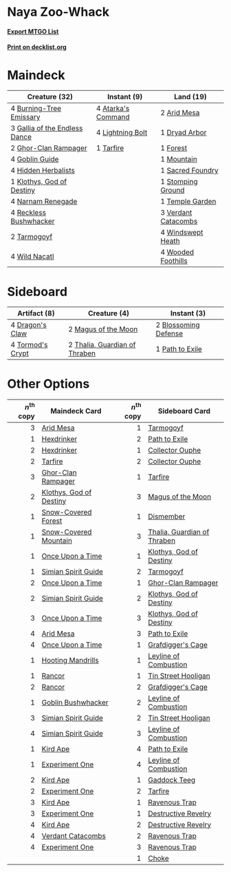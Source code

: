 # Naya Zoo-Whack

#### [Export MTGO List](../collection/Naya%20Zoo-Whack/Naya%20Zoo-Whack.txt)
#### [Print on decklist.org](http://decklist.org/?deckmain=2%09Arid%20Mesa%0A4%09Atarka's%20Command%0A4%09Burning-Tree%20Emissary%0A1%09Dryad%20Arbor%0A1%09Forest%0A3%09Gallia%20of%20the%20Endless%20Dance%0A2%09Ghor-Clan%20Rampager%0A4%09Goblin%20Guide%0A4%09Hidden%20Herbalists%0A1%09Klothys,%20God%20of%20Destiny%0A4%09Lightning%20Bolt%0A1%09Mountain%0A4%09Narnam%20Renegade%0A4%09Reckless%20Bushwhacker%0A1%09Sacred%20Foundry%0A1%09Stomping%20Ground%0A1%09Tarfire%0A2%09Tarmogoyf%0A1%09Temple%20Garden%0A3%09Verdant%20Catacombs%0A4%09Wild%20Nacatl%0A4%09Windswept%20Heath%0A4%09Wooded%20Foothills&deckside=2%09Blossoming%20Defense%0A4%09Dragon's%20Claw%0A2%09Magus%20of%20the%20Moon%0A1%09Path%20to%20Exile%0A2%09Thalia,%20Guardian%20of%20Thraben%0A4%09Tormod's%20Crypt)
# Maindeck

|                                             Creature (32)                                              |                                         Instant (9)                                         |                                          Land (19)                                           |
|--------------------------------------------------------------------------------------------------------|---------------------------------------------------------------------------------------------|----------------------------------------------------------------------------------------------|
|4 [Burning-Tree Emissary](http://gatherer.wizards.com/Pages/Card/Details.aspx?multiverseid=426627)      |4 [Atarka's Command](http://gatherer.wizards.com/Pages/Card/Details.aspx?multiverseid=394502)|2 [Arid Mesa](http://gatherer.wizards.com/Pages/Card/Details.aspx?multiverseid=405092)        |
|3 [Gallia of the Endless Dance](http://gatherer.wizards.com/Pages/Card/Details.aspx?multiverseid=476468)|4 [Lightning Bolt](http://gatherer.wizards.com/Pages/Card/Details.aspx?multiverseid=806)     |1 [Dryad Arbor](http://gatherer.wizards.com/Pages/Card/Details.aspx?multiverseid=136196)      |
|2 [Ghor-Clan Rampager](http://gatherer.wizards.com/Pages/Card/Details.aspx?multiverseid=460302)         |1 [Tarfire](http://gatherer.wizards.com/Pages/Card/Details.aspx?multiverseid=157921)         |1 [Forest](http://gatherer.wizards.com/Pages/Card/Details.aspx?multiverseid=439860)           |
|4 [Goblin Guide](http://gatherer.wizards.com/Pages/Card/Details.aspx?multiverseid=425921)               |                                                                                             |1 [Mountain](http://gatherer.wizards.com/Pages/Card/Details.aspx?multiverseid=439859)         |
|4 [Hidden Herbalists](http://gatherer.wizards.com/Pages/Card/Details.aspx?multiverseid=423777)          |                                                                                             |1 [Sacred Foundry](http://gatherer.wizards.com/Pages/Card/Details.aspx?multiverseid=405106)   |
|1 [Klothys, God of Destiny](http://gatherer.wizards.com/Pages/Card/Details.aspx?multiverseid=476471)    |                                                                                             |1 [Stomping Ground](http://gatherer.wizards.com/Pages/Card/Details.aspx?multiverseid=405110)  |
|4 [Narnam Renegade](http://gatherer.wizards.com/Pages/Card/Details.aspx?multiverseid=423784)            |                                                                                             |1 [Temple Garden](http://gatherer.wizards.com/Pages/Card/Details.aspx?multiverseid=405112)    |
|4 [Reckless Bushwhacker](http://gatherer.wizards.com/Pages/Card/Details.aspx?multiverseid=407626)       |                                                                                             |3 [Verdant Catacombs](http://gatherer.wizards.com/Pages/Card/Details.aspx?multiverseid=405113)|
|2 [Tarmogoyf](http://gatherer.wizards.com/Pages/Card/Details.aspx?multiverseid=136142)                  |                                                                                             |4 [Windswept Heath](http://gatherer.wizards.com/Pages/Card/Details.aspx?multiverseid=405115)  |
|4 [Wild Nacatl](http://gatherer.wizards.com/Pages/Card/Details.aspx?multiverseid=174989)                |                                                                                             |4 [Wooded Foothills](http://gatherer.wizards.com/Pages/Card/Details.aspx?multiverseid=405116) |


# Sideboard

|                                       Artifact (8)                                        |                                              Creature (4)                                              |                                          Instant (3)                                          |
|-------------------------------------------------------------------------------------------|--------------------------------------------------------------------------------------------------------|-----------------------------------------------------------------------------------------------|
|4 [Dragon's Claw](http://gatherer.wizards.com/Pages/Card/Details.aspx?multiverseid=129527) |2 [Magus of the Moon](http://gatherer.wizards.com/Pages/Card/Details.aspx?multiverseid=136152)          |2 [Blossoming Defense](http://gatherer.wizards.com/Pages/Card/Details.aspx?multiverseid=417719)|
|4 [Tormod's Crypt](http://gatherer.wizards.com/Pages/Card/Details.aspx?multiverseid=389723)|2 [Thalia, Guardian of Thraben](http://gatherer.wizards.com/Pages/Card/Details.aspx?multiverseid=442025)|1 [Path to Exile](http://gatherer.wizards.com/Pages/Card/Details.aspx?multiverseid=220511)     |


# Other Options

|*n*<sup>th</sup> copy|                                          Maindeck Card                                           |*n*<sup>th</sup> copy|                                            Sideboard Card                                            |
|--------------------:|--------------------------------------------------------------------------------------------------|--------------------:|------------------------------------------------------------------------------------------------------|
|                    3|[Arid Mesa](http://gatherer.wizards.com/Pages/Card/Details.aspx?multiverseid=405092)              |                    1|[Tarmogoyf](http://gatherer.wizards.com/Pages/Card/Details.aspx?multiverseid=136142)                  |
|                    1|[Hexdrinker](http://gatherer.wizards.com/Pages/Card/Details.aspx?multiverseid=464117)             |                    2|[Path to Exile](http://gatherer.wizards.com/Pages/Card/Details.aspx?multiverseid=220511)              |
|                    2|[Hexdrinker](http://gatherer.wizards.com/Pages/Card/Details.aspx?multiverseid=464117)             |                    1|[Collector Ouphe](http://gatherer.wizards.com/Pages/Card/Details.aspx?multiverseid=464107)            |
|                    2|[Tarfire](http://gatherer.wizards.com/Pages/Card/Details.aspx?multiverseid=157921)                |                    2|[Collector Ouphe](http://gatherer.wizards.com/Pages/Card/Details.aspx?multiverseid=464107)            |
|                    3|[Ghor-Clan Rampager](http://gatherer.wizards.com/Pages/Card/Details.aspx?multiverseid=460302)     |                    1|[Tarfire](http://gatherer.wizards.com/Pages/Card/Details.aspx?multiverseid=157921)                    |
|                    2|[Klothys, God of Destiny](http://gatherer.wizards.com/Pages/Card/Details.aspx?multiverseid=476471)|                    3|[Magus of the Moon](http://gatherer.wizards.com/Pages/Card/Details.aspx?multiverseid=136152)          |
|                    1|[Snow-Covered Forest](http://gatherer.wizards.com/Pages/Card/Details.aspx?multiverseid=121192)    |                    1|[Dismember](http://gatherer.wizards.com/Pages/Card/Details.aspx?multiverseid=382182)                  |
|                    1|[Snow-Covered Mountain](http://gatherer.wizards.com/Pages/Card/Details.aspx?multiverseid=121233)  |                    3|[Thalia, Guardian of Thraben](http://gatherer.wizards.com/Pages/Card/Details.aspx?multiverseid=442025)|
|                    1|[Once Upon a Time](http://gatherer.wizards.com/Pages/Card/Details.aspx?multiverseid=473131)       |                    1|[Klothys, God of Destiny](http://gatherer.wizards.com/Pages/Card/Details.aspx?multiverseid=476471)    |
|                    1|[Simian Spirit Guide](http://gatherer.wizards.com/Pages/Card/Details.aspx?multiverseid=442137)    |                    2|[Tarmogoyf](http://gatherer.wizards.com/Pages/Card/Details.aspx?multiverseid=136142)                  |
|                    2|[Once Upon a Time](http://gatherer.wizards.com/Pages/Card/Details.aspx?multiverseid=473131)       |                    1|[Ghor-Clan Rampager](http://gatherer.wizards.com/Pages/Card/Details.aspx?multiverseid=460302)         |
|                    2|[Simian Spirit Guide](http://gatherer.wizards.com/Pages/Card/Details.aspx?multiverseid=442137)    |                    2|[Klothys, God of Destiny](http://gatherer.wizards.com/Pages/Card/Details.aspx?multiverseid=476471)    |
|                    3|[Once Upon a Time](http://gatherer.wizards.com/Pages/Card/Details.aspx?multiverseid=473131)       |                    3|[Klothys, God of Destiny](http://gatherer.wizards.com/Pages/Card/Details.aspx?multiverseid=476471)    |
|                    4|[Arid Mesa](http://gatherer.wizards.com/Pages/Card/Details.aspx?multiverseid=405092)              |                    3|[Path to Exile](http://gatherer.wizards.com/Pages/Card/Details.aspx?multiverseid=220511)              |
|                    4|[Once Upon a Time](http://gatherer.wizards.com/Pages/Card/Details.aspx?multiverseid=473131)       |                    1|[Grafdigger's Cage](http://gatherer.wizards.com/Pages/Card/Details.aspx?multiverseid=278452)          |
|                    1|[Hooting Mandrills](http://gatherer.wizards.com/Pages/Card/Details.aspx?multiverseid=386558)      |                    1|[Leyline of Combustion](http://gatherer.wizards.com/Pages/Card/Details.aspx?multiverseid=466902)      |
|                    1|[Rancor](http://gatherer.wizards.com/Pages/Card/Details.aspx?multiverseid=442175)                 |                    1|[Tin Street Hooligan](http://gatherer.wizards.com/Pages/Card/Details.aspx?multiverseid=96960)         |
|                    2|[Rancor](http://gatherer.wizards.com/Pages/Card/Details.aspx?multiverseid=442175)                 |                    2|[Grafdigger's Cage](http://gatherer.wizards.com/Pages/Card/Details.aspx?multiverseid=278452)          |
|                    1|[Goblin Bushwhacker](http://gatherer.wizards.com/Pages/Card/Details.aspx?multiverseid=177501)     |                    2|[Leyline of Combustion](http://gatherer.wizards.com/Pages/Card/Details.aspx?multiverseid=466902)      |
|                    3|[Simian Spirit Guide](http://gatherer.wizards.com/Pages/Card/Details.aspx?multiverseid=442137)    |                    2|[Tin Street Hooligan](http://gatherer.wizards.com/Pages/Card/Details.aspx?multiverseid=96960)         |
|                    4|[Simian Spirit Guide](http://gatherer.wizards.com/Pages/Card/Details.aspx?multiverseid=442137)    |                    3|[Leyline of Combustion](http://gatherer.wizards.com/Pages/Card/Details.aspx?multiverseid=466902)      |
|                    1|[Kird Ape](http://gatherer.wizards.com/Pages/Card/Details.aspx?multiverseid=1302)                 |                    4|[Path to Exile](http://gatherer.wizards.com/Pages/Card/Details.aspx?multiverseid=220511)              |
|                    1|[Experiment One](http://gatherer.wizards.com/Pages/Card/Details.aspx?multiverseid=405219)         |                    4|[Leyline of Combustion](http://gatherer.wizards.com/Pages/Card/Details.aspx?multiverseid=466902)      |
|                    2|[Kird Ape](http://gatherer.wizards.com/Pages/Card/Details.aspx?multiverseid=1302)                 |                    1|[Gaddock Teeg](http://gatherer.wizards.com/Pages/Card/Details.aspx?multiverseid=140188)               |
|                    2|[Experiment One](http://gatherer.wizards.com/Pages/Card/Details.aspx?multiverseid=405219)         |                    2|[Tarfire](http://gatherer.wizards.com/Pages/Card/Details.aspx?multiverseid=157921)                    |
|                    3|[Kird Ape](http://gatherer.wizards.com/Pages/Card/Details.aspx?multiverseid=1302)                 |                    1|[Ravenous Trap](http://gatherer.wizards.com/Pages/Card/Details.aspx?multiverseid=197537)              |
|                    3|[Experiment One](http://gatherer.wizards.com/Pages/Card/Details.aspx?multiverseid=405219)         |                    1|[Destructive Revelry](http://gatherer.wizards.com/Pages/Card/Details.aspx?multiverseid=373351)        |
|                    4|[Kird Ape](http://gatherer.wizards.com/Pages/Card/Details.aspx?multiverseid=1302)                 |                    2|[Destructive Revelry](http://gatherer.wizards.com/Pages/Card/Details.aspx?multiverseid=373351)        |
|                    4|[Verdant Catacombs](http://gatherer.wizards.com/Pages/Card/Details.aspx?multiverseid=405113)      |                    2|[Ravenous Trap](http://gatherer.wizards.com/Pages/Card/Details.aspx?multiverseid=197537)              |
|                    4|[Experiment One](http://gatherer.wizards.com/Pages/Card/Details.aspx?multiverseid=405219)         |                    3|[Ravenous Trap](http://gatherer.wizards.com/Pages/Card/Details.aspx?multiverseid=197537)              |
|                     |                                                                                                  |                    1|[Choke](http://gatherer.wizards.com/Pages/Card/Details.aspx?multiverseid=45431)                       |

